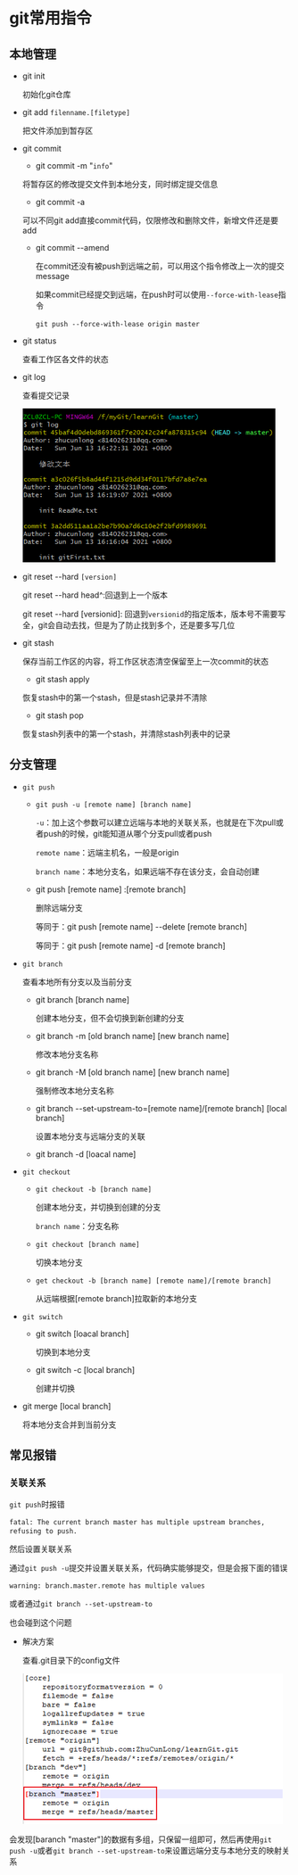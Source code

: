 # git常用指令

## 本地管理

- git init

  初始化git仓库

- git add `filenname.[filetype]`

  把文件添加到暂存区

- git commit

  - git commit -m "`info`"

  将暂存区的修改提交文件到本地分支，同时绑定提交信息

  - git commit -a

  可以不同git add直接commit代码，仅限修改和删除文件，新增文件还是要add

  - git commit --amend

    在commit还没有被push到远端之前，可以用这个指令修改上一次的提交message

    如果commit已经提交到远端，在push时可以使用`--force-with-lease`指令

    `git push --force-with-lease origin master`

- git status

  查看工作区各文件的状态

- git log

  查看提交记录

  ![image-20210613162607637](assets/image-20210613162607637.png)

- git reset --hard `[version]`

  git reset --hard head^:回退到上一个版本

  git reset --hard [versionid]: 回退到`versionid`的指定版本，版本号不需要写全，git会自动去找，但是为了防止找到多个，还是要多写几位
  
- git stash

  保存当前工作区的内容，将工作区状态清空保留至上一次commit的状态

  - git stash apply

  恢复stash中的第一个stash，但是stash记录并不清除

  - git stash pop

  恢复stash列表中的第一个stash，并清除stash列表中的记录

## 分支管理

- `git push`

  - `git push -u [remote name] [branch name]`

    `-u`：加上这个参数可以建立远端与本地的关联关系，也就是在下次pull或者push的时候，git能知道从哪个分支pull或者push

    `remote name`：远端主机名，一般是origin

    `branch name`：本地分支名，如果远端不存在该分支，会自动创建
    
  - git push  [remote name] :[remote branch]

    删除远端分支

    等同于：git push [remote name] --delete [remote branch]

    等同于：git push [remote name] -d [remote branch]

- `git branch`

  查看本地所有分支以及当前分支

  - git branch [branch name]

    创建本地分支，但不会切换到新创建的分支

  - git branch -m [old branch name] [new branch name]

    修改本地分支名称

  - git branch -M [old branch name] [new branch name]

    强制修改本地分支名称

  - git branch --set-upstream-to=[remote name]/[remote branch] [local branch]

    设置本地分支与远端分支的关联
    
  - git branch -d [loacal name]

- `git checkout`

  - `git checkout -b [branch name]`

    创建本地分支，并切换到创建的分支

    `branch name`：分支名称

  - `git checkout [branch name]`

    切换本地分支
    
  - `get checkout -b [branch name] [remote name]/[remote branch]`
  
    从远端根据[remote branch]拉取新的本地分支
  
- `git switch`

  - git switch [loacal branch]

    切换到本地分支

  - git switch -c [local branch]

    创建并切换

- git merge [local branch]

  将本地分支合并到当前分支

## 常见报错

### 关联关系

`git push`时报错

```shell
fatal: The current branch master has multiple upstream branches, refusing to push.
```

然后设置关联关系

通过`git push -u`提交并设置关联关系，代码确实能够提交，但是会报下面的错误

```shell
warning: branch.master.remote has multiple values
```

或者通过`git branch --set-upstream-to`

也会碰到这个问题

- 解决方案

  查看.git目录下的config文件

  ![image-20210613234923029](assets/image-20210613234923029.png)

会发现[baranch "master"]的数据有多组，只保留一组即可，然后再使用`git push -u`或者`git branch --set-upstream-to`来设置远端分支与本地分支的映射关系


